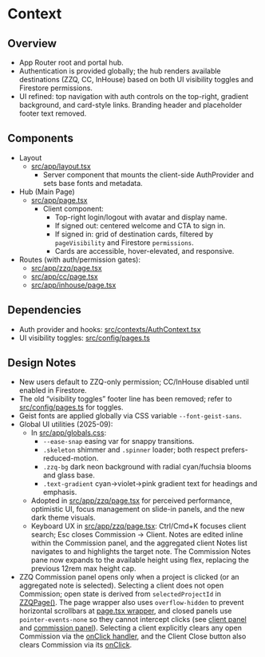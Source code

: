 # Context

## Overview
- App Router root and portal hub.
- Authentication is provided globally; the hub renders available destinations (ZZQ, CC, InHouse) based on both UI visibility toggles and Firestore permissions.
- UI refined: top navigation with auth controls on the top-right, gradient background, and card-style links. Branding header and placeholder footer text removed.

## Components
- Layout
  - [src/app/layout.tsx](src/app/layout.tsx)
    - Server component that mounts the client-side AuthProvider and sets base fonts and metadata.
- Hub (Main Page)
  - [src/app/page.tsx](src/app/page.tsx)
    - Client component:
      - Top-right login/logout with avatar and display name.
      - If signed out: centered welcome and CTA to sign in.
      - If signed in: grid of destination cards, filtered by `pageVisibility` and Firestore `permissions`.
      - Cards are accessible, hover-elevated, and responsive.
- Routes (with auth/permission gates):
  - [src/app/zzq/page.tsx](src/app/zzq/page.tsx)
  - [src/app/cc/page.tsx](src/app/cc/page.tsx)
  - [src/app/inhouse/page.tsx](src/app/inhouse/page.tsx)

## Dependencies
- Auth provider and hooks: [src/contexts/AuthContext.tsx](src/contexts/AuthContext.tsx)
- UI visibility toggles: [src/config/pages.ts](src/config/pages.ts)

## Design Notes
- New users default to ZZQ-only permission; CC/InHouse disabled until enabled in Firestore.
- The old “visibility toggles” footer line has been removed; refer to [src/config/pages.ts](src/config/pages.ts) for toggles.
- Geist fonts are applied globally via CSS variable `--font-geist-sans`.
- Global UI utilities (2025-09):
  - In [src/app/globals.css](src/app/globals.css):
    - `--ease-snap` easing var for snappy transitions.
    - `.skeleton` shimmer and `.spinner` loader; both respect prefers-reduced-motion.
    - `.zzq-bg` dark neon background with radial cyan/fuchsia blooms and glass base.
    - `.text-gradient` cyan→violet→pink gradient text for headings and emphasis.
  - Adopted in [src/app/zzq/page.tsx](src/app/zzq/page.tsx) for perceived performance, optimistic UI, focus management on slide-in panels, and the new dark theme visuals.
  - Keyboard UX in [src/app/zzq/page.tsx](src/app/zzq/page.tsx): Ctrl/Cmd+K focuses client search; Esc closes Commission → Client. Notes are edited inline within the Commission panel, and the aggregated client Notes list navigates to and highlights the target note. The Commission Notes pane now expands to the available height using flex, replacing the previous 12rem max height cap.
- ZZQ Commission panel opens only when a project is clicked (or an aggregated note is selected). Selecting a client does not open Commission; open state is derived from `selectedProjectId` in [ZZQPage()](src/app/zzq/page.tsx:86). The page wrapper also uses `overflow-hidden` to prevent horizontal scrollbars at [page.tsx wrapper](src/app/zzq/page.tsx:543), and closed panels use `pointer-events-none` so they cannot intercept clicks (see [client panel](src/app/zzq/page.tsx:632) and [commission panel](src/app/zzq/page.tsx:787)). Selecting a client explicitly clears any open Commission via the [onClick handler](src/app/zzq/page.tsx:587), and the Client Close button also clears Commission via its [onClick](src/app/zzq/page.tsx:654).